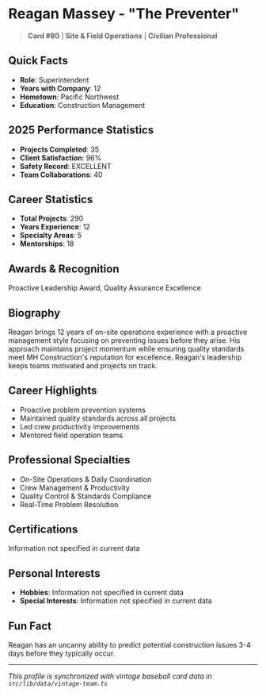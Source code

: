 # Reagan Massey - "The Preventer"

> **Card #80** | **Site & Field Operations** | **Civilian Professional**

## Quick Facts

- **Role**: Superintendent
- **Years with Company**: 12
- **Hometown**: Pacific Northwest
- **Education**: Construction Management

## 2025 Performance Statistics

- **Projects Completed**: 35
- **Client Satisfaction**: 96%
- **Safety Record**: EXCELLENT
- **Team Collaborations**: 40

## Career Statistics

- **Total Projects**: 290
- **Years Experience**: 12
- **Specialty Areas**: 5
- **Mentorships**: 18

## Awards & Recognition

Proactive Leadership Award, Quality Assurance Excellence

## Biography

Reagan brings 12 years of on-site operations experience with a proactive management
style focusing on preventing issues before they arise. His approach maintains
project momentum while ensuring quality standards meet MH Construction's reputation
for excellence. Reagan's leadership keeps teams motivated and projects on track.

## Career Highlights

- Proactive problem prevention systems
- Maintained quality standards across all projects
- Led crew productivity improvements
- Mentored field operation teams

## Professional Specialties

- On-Site Operations & Daily Coordination
- Crew Management & Productivity
- Quality Control & Standards Compliance
- Real-Time Problem Resolution

## Certifications

Information not specified in current data

## Personal Interests

- **Hobbies**: Information not specified in current data
- **Special Interests**: Information not specified in current data

## Fun Fact

Reagan has an uncanny ability to predict potential construction issues 3-4 days
before they typically occur.

---

*This profile is synchronized with vintage baseball card data in `src/lib/data/vintage-team.ts`*
